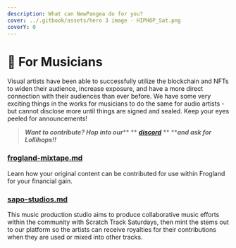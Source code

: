```yaml
---
description: What can NewPangea do for you?
cover: ../.gitbook/assets/hero 3 image - HIPHOP_Sat.png
coverY: 0
---
```


# 🎸 For Musicians

Visual artists have been able to successfully utilize the blockchain and NFTs to widen their audience, increase exposure, and have a more direct connection with their audiences than ever before. We have some very exciting things in the works for musicians to do the same for audio artists - but cannot disclose more until things are signed and sealed. Keep your eyes peeled for announcements!

> _**Want to contribute? Hop into our**_** ** [_**discord**_](https://discord.gg/frogland) ** **_**and ask for Lollihops!!**_

### [frogland-mixtape.md](../community-projects/frogland-mixtape.md "mention")

Learn how your original content can be contributed for use within Frogland for your financial gain.

### [sapo-studios.md](../community-projects/sapo-studios.md "mention")

This music production studio aims to produce collaborative music efforts within the community with Scratch Track Saturdays, then mint the stems out to our platform so the artists can receive royalties for their contributions when they are used or mixed into other tracks.
